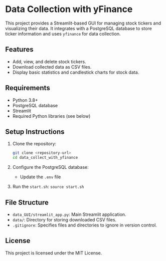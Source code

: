 # Data Collection with yFinance

This project provides a Streamlit-based GUI for managing stock tickers and visualizing their data. It integrates with a PostgreSQL database to store ticker information and uses `yfinance` for data collection.

## Features

- Add, view, and delete stock tickers.
- Download collected data as CSV files.
- Display basic statistics and candlestick charts for stock data.

## Requirements

- Python 3.8+
- PostgreSQL database
- Streamlit
- Required Python libraries (see below)

## Setup Instructions

1. Clone the repository:
   ```bash
   git clone <repository-url>
   cd data_collect_with_yfinance
   ```

2. Configure the PostgreSQL database:
   - Update the `.env` file

3. Run the `start.sh`:
   ```source start.sh```

## File Structure

- `data_GUI/streamlit_app.py`: Main Streamlit application.
- `data/`: Directory for storing downloaded CSV files.
- `.gitignore`: Specifies files and directories to ignore in version control.

## License

This project is licensed under the MIT License.